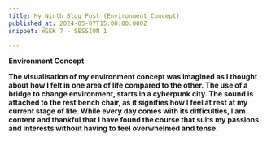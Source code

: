```yaml
---
title: My Ninth Blog Post (Environment Concept)
published_at: 2024-05-07T15:00:00.000Z
snippet: WEEK 7 - SESSION 1

---
```

**Environment Concept**

**The visualisation of my environment concept was imagined as I thought about how I felt in one area of life compared to the other. The use of a bridge to change environment, starts in a cyberpunk city. The sound is attached to the rest bench chair, as it signifies how I feel at rest at my current stage of life. While every day comes with its difficulties, I am content and thankful that I have found the course that suits my passions and interests without having to feel overwhelmed and tense.**

<!-- **A written and/or visual breakdown of how your environment will change or evolve over the journey, and how this connects to your concept. This can include visual references such as your colour palette(s), inspiration, and so on.** -->                                                                                   




<!-- # This is h1

## This is h2

_underline_

**bold** -->
